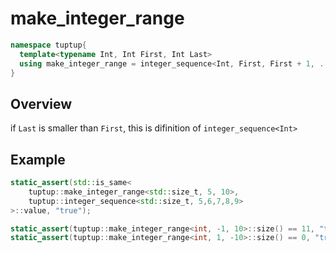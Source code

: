 # make_integer_range
```cpp
namespace tuptup{
  template<typename Int, Int First, Int Last>
  using make_integer_range = integer_sequence<Int, First, First + 1, ..., Last - 1>;
}
```

## Overview
if `Last` is smaller than `First`, this is difinition of `integer_sequence<Int>`

## Example
```cpp
static_assert(std::is_same<
    tuptup::make_integer_range<std::size_t, 5, 10>,
    tuptup::integer_sequence<std::size_t, 5,6,7,8,9>
>::value, "true");

static_assert(tuptup::make_integer_range<int, -1, 10>::size() == 11, "true");
static_assert(tuptup::make_integer_range<int, 1, -10>::size() == 0, "true");
```